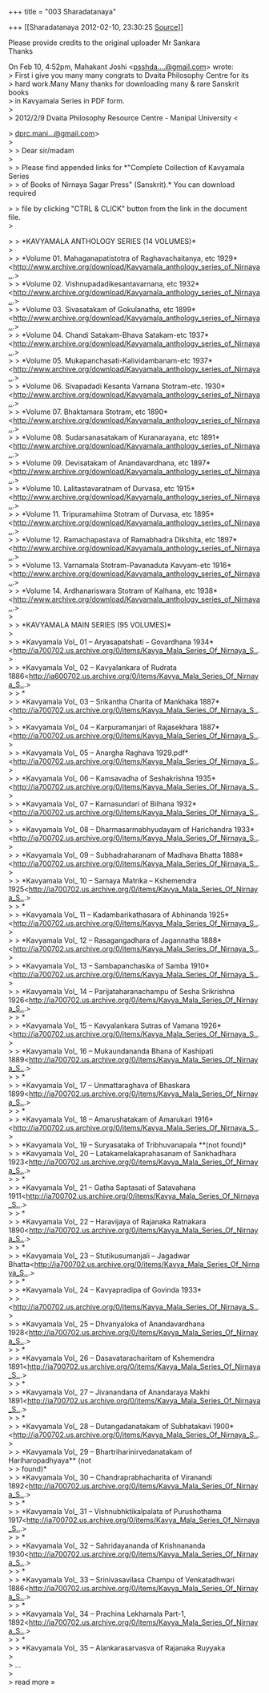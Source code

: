 +++
title = "003 Sharadatanaya"

+++
[[Sharadatanaya	2012-02-10, 23:30:25 [Source](https://groups.google.com/g/bvparishat/c/AuiIs8nEAds)]]



Please provide credits to the original uploader Mr Sankara  
Thanks  

  
On Feb 10, 4:52pm, Mahakant Joshi \<[psshda....@gmail.com]()\> wrote:  
\> First i give you many many congrats to Dvaita Philosophy Centre for its  
\> hard work.Many Many thanks for downloading many & rare Sanskrit books  
\> in  Kavyamala Series in PDF form.  
\>  
\> 2012/2/9 Dvaita Philosophy Resource Centre - Manipal University \<  

\> [dprc.mani...@gmail.com]()\>  
\>  
\> \> Dear sir/madam  
\>  
\> \> Please find appended links for \*"Complete Collection of Kavyamala Series  
\> \> of Books of Nirnaya Sagar Press" (Sanskrit).\* You can download required  

\> \> file by clicking "CTRL & CLICK" button from the link in the document file.  
\>  

\> \> \*KAVYAMALA ANTHOLOGY SERIES (14 VOLUMES)\*  
\>  
\> \> \*Volume 01. Mahaganapatistotra of Raghavachaitanya, etc 1929\*\<<http://www.archive.org/download/Kavyamala_anthology_series_of_Nirnaya..>.>  
\> \> \*Volume 02. Vishnupadadikesantavarnana, etc 1932\*\<<http://www.archive.org/download/Kavyamala_anthology_series_of_Nirnaya..>.>  
\> \> \*Volume 03. Sivasatakam of Gokulanatha, etc 1899\*\<<http://www.archive.org/download/Kavyamala_anthology_series_of_Nirnaya..>.>  
\> \> \*Volume 04. Chandi Satakam-Bhava Satakam-etc 1937\*\<<http://www.archive.org/download/Kavyamala_anthology_series_of_Nirnaya..>.>  
\> \> \*Volume 05. Mukapanchasati-Kalividambanam-etc 1937\*\<<http://www.archive.org/download/Kavyamala_anthology_series_of_Nirnaya..>.>  
\> \> \*Volume 06. Sivapadadi Kesanta Varnana Stotram-etc. 1930\*\<<http://www.archive.org/download/Kavyamala_anthology_series_of_Nirnaya..>.>  
\> \> \*Volume 07. Bhaktamara Stotram, etc 1890\*\<<http://www.archive.org/download/Kavyamala_anthology_series_of_Nirnaya..>.>  
\> \> \*Volume 08. Sudarsanasatakam of Kuranarayana, etc 1891\*\<<http://www.archive.org/download/Kavyamala_anthology_series_of_Nirnaya..>.>  
\> \> \*Volume 09. Devisatakam of Anandavardhana, etc 1897\*\<<http://www.archive.org/download/Kavyamala_anthology_series_of_Nirnaya..>.>  
\> \> \*Volume 10. Lalitastavaratnam of Durvasa, etc 1915\*\<<http://www.archive.org/download/Kavyamala_anthology_series_of_Nirnaya..>.>  
\> \> \*Volume 11. Tripuramahima Stotram of Durvasa, etc 1895\*\<<http://www.archive.org/download/Kavyamala_anthology_series_of_Nirnaya..>.>  
\> \> \*Volume 12. Ramachapastava of Ramabhadra Dikshita, etc 1897\*\<<http://www.archive.org/download/Kavyamala_anthology_series_of_Nirnaya..>.>  
\> \> \*Volume 13. Varnamala Stotram-Pavanaduta Kavyam-etc 1916\*\<<http://www.archive.org/download/Kavyamala_anthology_series_of_Nirnaya..>.>  
\> \> \*Volume 14. Ardhanariswara Stotram of Kalhana, etc 1938\*\<<http://www.archive.org/download/Kavyamala_anthology_series_of_Nirnaya..>.>  
\>  
\> \> \*KAVYAMALA MAIN SERIES (95 VOLUMES)\*  
\>  
\> \> \*Kavyamala Vol\_ 01 – Aryasapatshati – Govardhana 1934\*\<<http://ia700702.us.archive.org/0/items/Kavya_Mala_Series_Of_Nirnaya_S..>.>  
\> \> \*Kavyamala Vol\_ 02 – Kavyalankara of Rudrata 1886\<<http://ia600702.us.archive.org/0/items/Kavya_Mala_Series_Of_Nirnaya_S..>.>  
\> \> \*  
\> \> \*Kavyamala Vol\_ 03 – Srikantha Charita of Mankhaka 1887\*\<<http://ia700702.us.archive.org/0/items/Kavya_Mala_Series_Of_Nirnaya_S..>.>  
\> \> \*Kavyamala Vol\_ 04 – Karpuramanjari of Rajasekhara 1887\*\<<http://ia700702.us.archive.org/0/items/Kavya_Mala_Series_Of_Nirnaya_S..>.>  
\> \> \*Kavyamala Vol\_ 05 – Anargha Raghava 1929.pdf\*\<<http://ia700702.us.archive.org/0/items/Kavya_Mala_Series_Of_Nirnaya_S..>.>  
\> \> \*Kavyamala Vol\_ 06 – Kamsavadha of Seshakrishna 1935\*\<<http://ia700702.us.archive.org/0/items/Kavya_Mala_Series_Of_Nirnaya_S..>.>  
\> \> \*Kavyamala Vol\_ 07 – Karnasundari of Bilhana 1932\*\<<http://ia700702.us.archive.org/0/items/Kavya_Mala_Series_Of_Nirnaya_S..>.>  
\> \> \*Kavyamala Vol\_ 08 – Dharmasarmabhyudayam of Harichandra 1933\*\<<http://ia700702.us.archive.org/0/items/Kavya_Mala_Series_Of_Nirnaya_S..>.>  
\> \> \*Kavyamala Vol\_ 09 – Subhadraharanam of Madhava Bhatta 1888\*\<<http://ia700702.us.archive.org/0/items/Kavya_Mala_Series_Of_Nirnaya_S..>.>  
\> \> \*Kavyamala Vol\_ 10 – Samaya Matrika – Kshemendra 1925\<<http://ia700702.us.archive.org/0/items/Kavya_Mala_Series_Of_Nirnaya_S..>.>  
\> \> \*  
\> \> \*Kavyamala Vol\_ 11 – Kadambarikathasara of Abhinanda 1925\*\<<http://ia700702.us.archive.org/0/items/Kavya_Mala_Series_Of_Nirnaya_S..>.>  
\> \> \*Kavyamala Vol\_ 12 – Rasagangadhara of Jagannatha 1888\*\<<http://ia700702.us.archive.org/0/items/Kavya_Mala_Series_Of_Nirnaya_S..>.>  
\> \> \*Kavyamala Vol\_ 13 – Sambapanchasika of Samba 1910\*\<<http://ia700702.us.archive.org/0/items/Kavya_Mala_Series_Of_Nirnaya_S..>.>  
\> \> \*Kavyamala Vol\_ 14 – Parijataharanachampu of Sesha Srikrishna 1926\<<http://ia700702.us.archive.org/0/items/Kavya_Mala_Series_Of_Nirnaya_S..>.>  
\> \> \*  
\> \> \*Kavyamala Vol\_ 15 – Kavyalankara Sutras of Vamana 1926\*\<<http://ia700702.us.archive.org/0/items/Kavya_Mala_Series_Of_Nirnaya_S..>.>  
\> \> \*Kavyamala Vol\_ 16 – Mukaundananda Bhana of Kashipati 1889\<<http://ia700702.us.archive.org/0/items/Kavya_Mala_Series_Of_Nirnaya_S..>.>  
\> \> \*  
\> \> \*Kavyamala Vol\_ 17 – Unmattaraghava of Bhaskara 1899\<<http://ia700702.us.archive.org/0/items/Kavya_Mala_Series_Of_Nirnaya_S..>.>  
\> \> \*  
\> \> \*Kavyamala Vol\_ 18 – Amarushatakam of Amarukari 1916\*\<<http://ia700702.us.archive.org/0/items/Kavya_Mala_Series_Of_Nirnaya_S..>.>  
\> \> \*Kavyamala Vol\_ 19 – Suryasataka of Tribhuvanapala \*\*(not found)\*  
\> \> \*Kavyamala Vol\_ 20 – Latakamelakaprahasanam of Sankhadhara 1923\<<http://ia700702.us.archive.org/0/items/Kavya_Mala_Series_Of_Nirnaya_S..>.>  
\> \> \*  
\> \> \*Kavyamala Vol\_ 21 – Gatha Saptasati of Satavahana 1911\<<http://ia700702.us.archive.org/0/items/Kavya_Mala_Series_Of_Nirnaya_S..>.>  
\> \> \*  
\> \> \*Kavyamala Vol\_ 22 – Haravijaya of Rajanaka Ratnakara 1890\<<http://ia700702.us.archive.org/0/items/Kavya_Mala_Series_Of_Nirnaya_S..>.>  
\> \> \*  
\> \> \*Kavyamala Vol\_ 23 – Stutikusumanjali – Jagadwar Bhatta\<<http://ia700702.us.archive.org/0/items/Kavya_Mala_Series_Of_Nirnaya_S..>.>  
\> \> \*  
\> \> \*Kavyamala Vol\_ 24 – Kavyapradipa of Govinda 1933\*  
\> \> \<<http://ia700702.us.archive.org/0/items/Kavya_Mala_Series_Of_Nirnaya_S..>.>  
\> \> \*Kavyamala Vol\_ 25 – Dhvanyaloka of Anandavardhana 1928\<<http://ia700702.us.archive.org/0/items/Kavya_Mala_Series_Of_Nirnaya_S..>.>  
\> \> \*  
\> \> \*Kavyamala Vol\_ 26 – Dasavataracharitam of Kshemendra 1891\<<http://ia700702.us.archive.org/0/items/Kavya_Mala_Series_Of_Nirnaya_S..>.>  
\> \> \*  
\> \> \*Kavyamala Vol\_ 27 – Jivanandana of Anandaraya Makhi 1891\<<http://ia700702.us.archive.org/0/items/Kavya_Mala_Series_Of_Nirnaya_S..>.>  
\> \> \*  
\> \> \*Kavyamala Vol\_ 28 – Dutangadanatakam of Subhatakavi 1900\*\<<http://ia700702.us.archive.org/0/items/Kavya_Mala_Series_Of_Nirnaya_S..>.>  
\> \> \*Kavyamala Vol\_ 29 – Bhartriharinirvedanatakam of Hariharopadhyaya\*\* (not  
\> \> found)\*  
\> \> \*Kavyamala Vol\_ 30 – Chandraprabhacharita of Viranandi 1892\<<http://ia700702.us.archive.org/0/items/Kavya_Mala_Series_Of_Nirnaya_S..>.>  
\> \> \*  
\> \> \*Kavyamala Vol\_ 31 – Vishnubhktikalpalata of Purushothama 1917\<<http://ia700702.us.archive.org/0/items/Kavya_Mala_Series_Of_Nirnaya_S..>.>  
\> \> \*  
\> \> \*Kavyamala Vol\_ 32 – Sahridayananda of Krishnananda 1930\<<http://ia700702.us.archive.org/0/items/Kavya_Mala_Series_Of_Nirnaya_S..>.>  
\> \> \*  
\> \> \*Kavyamala Vol\_ 33 – Srinivasavilasa Champu of Venkatadhwari 1886\<<http://ia700702.us.archive.org/0/items/Kavya_Mala_Series_Of_Nirnaya_S..>.>  
\> \> \*  
\> \> \*Kavyamala Vol\_ 34 – Prachina Lekhamala Part-1, 1892\<<http://ia700702.us.archive.org/0/items/Kavya_Mala_Series_Of_Nirnaya_S..>.>  
\> \> \*  
\> \> \*Kavyamala Vol\_ 35 – Alankarasarvasva of Rajanaka Ruyyaka  
\>  
\> ...  
\>  
\> read more »

